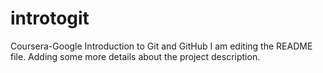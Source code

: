 # introtogit
Coursera-Google Introduction to Git and GitHub
I am editing the README file. Adding some more details about the project description.
